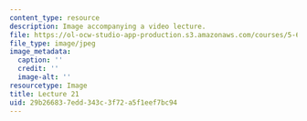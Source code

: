 ```yaml
---
content_type: resource
description: Image accompanying a video lecture.
file: https://ol-ocw-studio-app-production.s3.amazonaws.com/courses/5-60-thermodynamics-kinetics-spring-2008/29b266837edd343c3f72a5f1eef7bc94_lec21_th.jpg
file_type: image/jpeg
image_metadata:
  caption: ''
  credit: ''
  image-alt: ''
resourcetype: Image
title: Lecture 21
uid: 29b26683-7edd-343c-3f72-a5f1eef7bc94
---
```

